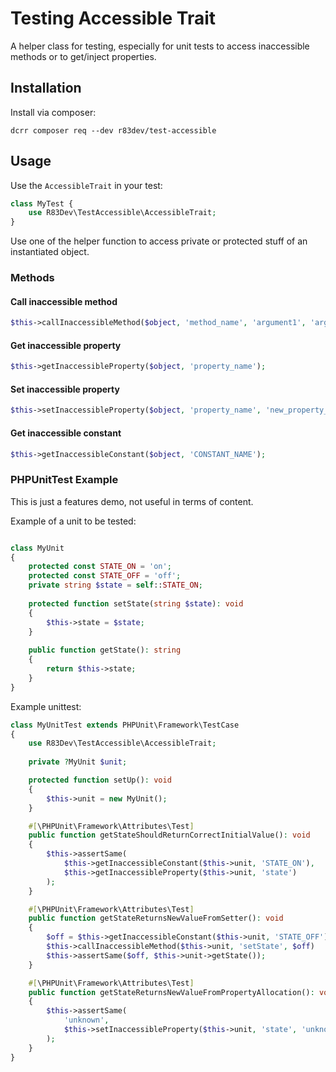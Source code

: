 # Testing Accessible Trait

A helper class for testing,
especially for unit tests to access inaccessible methods
or to get/inject properties.

## Installation

Install via composer:

```
dcrr composer req --dev r83dev/test-accessible
```

## Usage

Use the `AccessibleTrait` in your test:

```php
class MyTest {
    use R83Dev\TestAccessible\AccessibleTrait;
}
```

Use one of the helper function
to access private or protected stuff of an instantiated object.

### Methods

#### Call inaccessible method

```php
$this->callInaccessibleMethod($object, 'method_name', 'argument1', 'argument2', ...);
```

#### Get inaccessible property

```php
$this->getInaccessibleProperty($object, 'property_name');
```

#### Set inaccessible property

```php
$this->setInaccessibleProperty($object, 'property_name', 'new_property_value');
```

#### Get inaccessible constant

```php
$this->getInaccessibleConstant($object, 'CONSTANT_NAME');
```

### PHPUnitTest Example

This is just a features demo, not useful in terms of content.

Example of a unit to be tested:

```php

class MyUnit
{
    protected const STATE_ON = 'on';
    protected const STATE_OFF = 'off';
    private string $state = self::STATE_ON;
    
    protected function setState(string $state): void
    {
        $this->state = $state;
    }
    
    public function getState(): string
    {
        return $this->state;
    }
}
```

Example unittest:

```php
class MyUnitTest extends PHPUnit\Framework\TestCase
{
    use R83Dev\TestAccessible\AccessibleTrait;
    
    private ?MyUnit $unit;

    protected function setUp(): void
    {
        $this->unit = new MyUnit();
    }

    #[\PHPUnit\Framework\Attributes\Test]
    public function getStateShouldReturnCorrectInitialValue(): void
    {
        $this->assertSame(
            $this->getInaccessibleConstant($this->unit, 'STATE_ON'),
            $this->getInaccessibleProperty($this->unit, 'state')
        );
    }

    #[\PHPUnit\Framework\Attributes\Test]
    public function getStateReturnsNewValueFromSetter(): void
    {
        $off = $this->getInaccessibleConstant($this->unit, 'STATE_OFF');
        $this->callInaccessibleMethod($this->unit, 'setState', $off)
        $this->assertSame($off, $this->unit->getState());
    }

    #[\PHPUnit\Framework\Attributes\Test]
    public function getStateReturnsNewValueFromPropertyAllocation(): void
    {
        $this->assertSame(
            'unknown', 
            $this->setInaccessibleProperty($this->unit, 'state', 'unknown')->getState()
        );
    }
}
```
